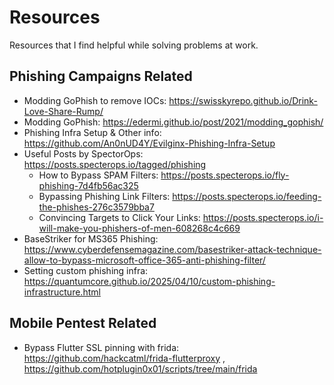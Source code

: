 # Resources
Resources that I find helpful while solving problems at work.
## Phishing Campaigns Related
- Modding GoPhish to remove IOCs: https://swisskyrepo.github.io/Drink-Love-Share-Rump/
- Modding GoPhish: https://edermi.github.io/post/2021/modding_gophish/
- Phishing Infra Setup & Other info: https://github.com/An0nUD4Y/Evilginx-Phishing-Infra-Setup
- Useful Posts by SpectorOps: https://posts.specterops.io/tagged/phishing
  - How to Bypass SPAM Filters: https://posts.specterops.io/fly-phishing-7d4fb56ac325
  - Bypassing Phishing Link Filters: https://posts.specterops.io/feeding-the-phishes-276c3579bba7
  - Convincing Targets to Click Your Links: https://posts.specterops.io/i-will-make-you-phishers-of-men-608268c4c669
- BaseStriker for MS365 Phishing: https://www.cyberdefensemagazine.com/basestriker-attack-technique-allow-to-bypass-microsoft-office-365-anti-phishing-filter/
- Setting custom phishing infra: https://quantumcore.github.io/2025/04/10/custom-phishing-infrastructure.html

## Mobile Pentest Related
- Bypass Flutter SSL pinning with frida: https://github.com/hackcatml/frida-flutterproxy , https://github.com/hotplugin0x01/scripts/tree/main/frida
